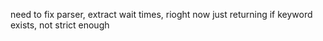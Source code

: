 need to fix parser, extract wait times, rioght now just returning if keyword exists, not strict enough